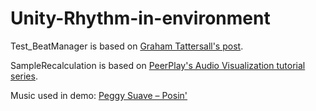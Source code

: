 # Unity-Rhythm-in-environment

Test_BeatManager is based on [Graham Tattersall's post](https://gamasutra.com/blogs/GrahamTattersall/20190515/342454/Coding_to_the_Beat__Under_the_Hood_of_a_Rhythm_Game_in_Unity.php).

SampleRecalculation is based on [PeerPlay's Audio Visualization tutorial series](https://www.youtube.com/watch?v=4Av788P9stk).

Music used in demo: [Peggy Suave – Posin'](https://www.youtube.com/watch?v=TtXMeMR81q4)



